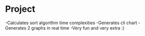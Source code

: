 # Project

-Calculates sort algorithm time complexities
-Generates cli chart
-Generates 2 graphs in real time
-Very fun and very extra :)
